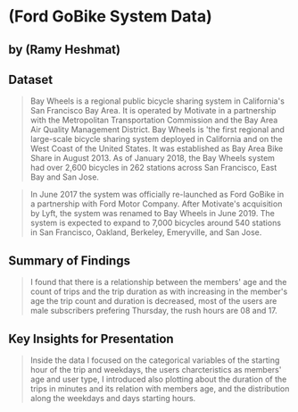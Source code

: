 # (Ford GoBike System Data)
## by (Ramy Heshmat)


## Dataset

> Bay Wheels is a regional public bicycle sharing system in California's San Francisco Bay Area. It is operated by Motivate in a partnership with the Metropolitan Transportation Commission and the Bay Area Air Quality Management District. Bay Wheels is 'the first regional and large-scale bicycle sharing system deployed in California and on the West Coast of the United States. It was established as Bay Area Bike Share in August 2013. As of January 2018, the Bay Wheels system had over 2,600 bicycles in 262 stations across San Francisco, East Bay and San Jose.  

> In June 2017 the system was officially re-launched as Ford GoBike in a partnership with Ford Motor Company. After Motivate's acquisition by Lyft, the system was renamed to Bay Wheels in June 2019. The system is expected to expand to 7,000 bicycles around 540 stations in San Francisco, Oakland, Berkeley, Emeryville, and San Jose.


## Summary of Findings

> I found that there is a relationship between the members' age and the count of trips and the trip duration as with increasing in the member's age the trip count and duration is decreased, most of the users are male subscribers prefering Thursday, the rush hours are 08 and 17.


## Key Insights for Presentation

> Inside the data I focused on the categorical variables of the starting hour of the trip and weekdays, the users charcteristics as members' age and user type, I introduced also plotting about the duration of the trips in minutes and its relation with members age, and the distribution along the weekdays and days starting hours.
